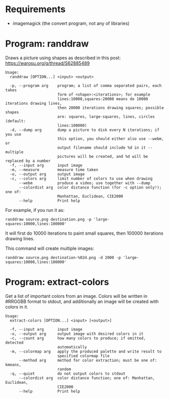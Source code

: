 Requirements
============

 * imagemagick (the convert program, not any of libraries)

Program: randdraw
=================

Draws a picture using shapes as described in this post: https://warosu.org/g/thread/S62885489

```
Usage:
  randdraw [OPTION...] <input> <output>

  -p, --program arg    program; a list of comma separated pairs, each takes
                       form of <shape>:<iterations>; for example
                       lines:10000,squares:20000 means do 10000 iterations drawing lines,
                       then 20000 iterations drawing squares; possible shapes
                       are: squares, large-squares, lines, circles (default:
                       lines:100000)
  -d, --dump arg       dump a picture to disk every N iterations; if you use
                       this option, you should either also use --webm, or
                       output filename should include %d in it -- multiple
                       pictures will be created, and %d will be replaced by a number
  -f, --input arg      input image
  -m, --measure        measure time taken
  -o, --output arg     output image
  -c, --colors arg     limit number of colors to use when drawing
      --webm           produce a video; use together with --dump
      --colordist arg  color distance function (for -c option only!); one of:
                       Manhattan, Euclidean, CIE2000
      --help           Print help
```

For example, if you run it as:

`randdraw source.png destination.png -p 'large-squares:10000,lines:100000'`

It will first do 10000 iterations to paint small squares, then
100000 iterations drawing lines.

This command will create multiple images:

`randdraw source.png destination-%02d.png -d 2000 -p 'large-squares:10000,lines:100000'`

Program: extract-colors
=======================

Get a list of important colors from an image. Colors will be written
in #RRGGBB format to stdout, and additionally an image will be created
with colors in it.

```
Usage:
  extract-colors [OPTION...] <input> [<output>]

  -f, --input arg      input image
  -o, --output arg     output image with desired colors in it
  -c, --count arg      how many colors to produce; if omitted, detected
                       automatically
  -m, --colormap arg   apply the produced palette and write result to
                       specified colormap file
      --method arg     method for color extraction; must be one of: kmeans,
                       random
  -q, --quiet          do not output colors to stdout
      --colordist arg  color distance function; one of: Manhattan, Euclidean,
                       CIE2000
      --help           Print help
```
